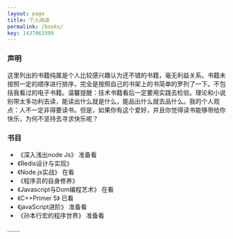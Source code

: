 ```yaml
---
layout: page
title: 个人阅读
permalink: /books/
key: 1437063399
---
```


### 声明 ###

这里列出的书籍纯属是个人比较感兴趣认为还不错的书籍，毫无利益关系。书籍未按照一定的顺序进行排序，完全是按照自己的书架上的书简单的罗列了一下。不包括我看过的电子书籍。温馨提醒：技术书籍看后一定要用实践去检验。理论和小说别带太多功利去读，能读出什么就是什么，能品出什么就去品什么。我的个人观点：人不一定非得要读书。但是，如果你有这个爱好，并且你觉得读书能够带给你快乐，为何不坚持去寻求快乐呢？

### 书目 ###

* 《深入浅出node Js》 准备看
* 《Redis设计与实现》
* 《Node.js实战》 在看
* 《程序员的自身修养》
* 《Javascript与Dom编程艺术》 在看
* 《C++Primer 5》 已看
* 《javaScript进阶》 准备看
* 《孙本行宏的程序世界》 准备看

.......

